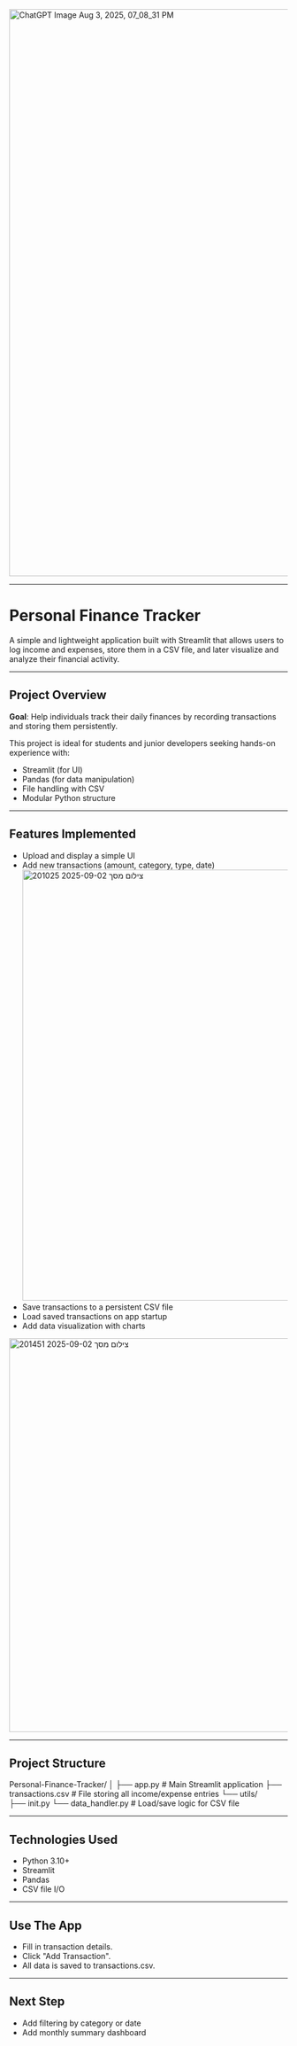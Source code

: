 <img width="1536" height="1024" alt="ChatGPT Image Aug 3, 2025, 07_08_31 PM" src="https://github.com/user-attachments/assets/117de34b-17c6-47e4-a9b0-8271979906c9" />

---

# Personal Finance Tracker

A simple and lightweight application built with Streamlit that allows users to log income and expenses, store them in a CSV file, and later visualize and analyze their financial activity.

---

## Project Overview

**Goal**: Help individuals track their daily finances by recording transactions and storing them persistently.

This project is ideal for students and junior developers seeking hands-on experience with:
- Streamlit (for UI)
- Pandas (for data manipulation)
- File handling with CSV
- Modular Python structure

---

## Features Implemented

- Upload and display a simple UI  
- Add new transactions (amount, category, type, date)
  <img width="1204" height="778" alt="צילום מסך 2025-09-02 201025" src="https://github.com/user-attachments/assets/fa2c1935-33e5-4fde-9b6c-fa10192a94da" />
- Save transactions to a persistent CSV file  
- Load saved transactions on app startup
- Add data visualization with charts
<img width="834" height="711" alt="צילום מסך 2025-09-02 201451" src="https://github.com/user-attachments/assets/0ccd2f58-10fb-4e81-a2f4-3ac7d4119180" />

---

## Project Structure

Personal-Finance-Tracker/
│
├── app.py # Main Streamlit application
├── transactions.csv # File storing all income/expense entries
└── utils/    
              ├── init.py
              └── data_handler.py # Load/save logic for CSV file

---

## Technologies Used

- Python 3.10+
- Streamlit
- Pandas
- CSV file I/O

---

## Use The App

- Fill in transaction details.
- Click "Add Transaction".
- All data is saved to transactions.csv.

---

## Next Step

- Add filtering by category or date
- Add monthly summary dashboard
